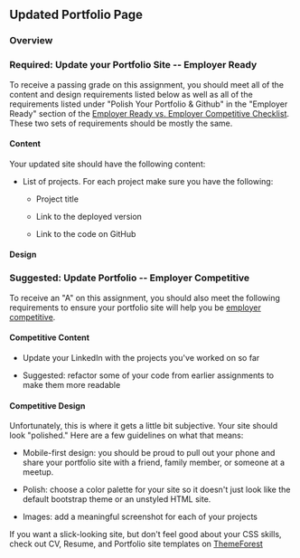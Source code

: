 ## Updated Portfolio Page

### Overview

<!-- Now that you've had some practice with HTML and have a project to share, you'll be updating your portfolio page and other materials to build toward being employer competitive.

If you are opting out of career services, this is *still a required assignment*. Part of being a web developer means being a part of a community. Having a place to share your projects is *necessary* if you're applying for jobs, but is still *critical* on your journey as a developer.

### Before you Begin -->

<!-- * Pin some repos that you want to share

  * Navigate to your [GitHub Profile](https://github.com/USERNAME?tab=repositories)

  * Click "Customize your pinned repositories"

  * Click the "Repositories you contribute to" checkbox (this will allow you to "pin" Project 1 even if you aren't the "owner")

  * Click the checkboxes for your project and 2-3 homework assignments that you would like to share

  * Make sure each of these projects is deployed and add a link to the deployed project in their README files -->

<!-- * Revisit your portfolio page

  * Open up your old portfolio page

  * Read through the rest of the homework requirements and decide whether you can update your existing portfolio page or if you want to start fresh now that you've had some more HTML/CSS practice (you may also want to change it to be a single page instead of multiple pages or you might even want to consider using a paid theme) -->

### Required: Update your Portfolio Site -- Employer Ready

To receive a passing grade on this assignment, you should meet all of the content and design requirements listed below as well as all of the requirements listed under "Polish Your Portfolio & Github" in the "Employer Ready" section of the [Employer Ready vs. Employer Competitive Checklist](https://drive.google.com/file/d/0BwhzeIUMYf1nV2JQcGdkU3ktcnFBLUZ4X09VSXliTUtJZWsw/view). These two sets of requirements should be mostly the same.

#### Content

Your updated site should have the following content:

<!-- * Your name -->

<!-- * Links to your GitHub profile & LinkedIn page as well as your email address and phone number -->

<!-- * A link to a PDF of your resume -->

* List of projects. For each project make sure you have the following:

  * Project title

  * Link to the deployed version

  * Link to the code on GitHub

#### Design

<!-- The content of your portfolio page is a lot more important than the aesthetics. That said, there are a couple basic requirements your portfolio page should meet: -->

<!-- * Mobile-friendliness: you don't need advanced responsive styles, but you should ensure that your portfolio page is still readable on different screen sizes -->

<!-- * Readability: make sure the font size is large enough to read, and that the colors don't cause eye strain. -->

### Suggested: Update Portfolio -- Employer Competitive

To receive an "A" on this assignment, you should also meet the following requirements
to ensure your portfolio site will help you be [employer competitive](https://drive.google.com/file/d/0BwhzeIUMYf1nV2JQcGdkU3ktcnFBLUZ4X09VSXliTUtJZWsw/view).

#### Competitive Content

<!-- * At least 3 deployed projects -->

<!-- * External content: -->

  * Update your LinkedIn with the projects you've worked on so far

  <!-- * Update the README for each project you linked to with a description of the problem,
  how you solved it, and some information about your technical approach -->

  * Suggested: refactor some of your code from earlier assignments to make them more readable

#### Competitive Design

Unfortunately, this is where it gets a little bit subjective. Your site should look
"polished." Here are a few guidelines on what that means:

* Mobile-first design: you should be proud to pull out your phone and share
your portfolio site with a friend, family member, or someone at a meetup.

* Polish: choose a color palette for your site so it doesn't just look like
the default bootstrap theme or an unstyled HTML site.

* Images: add a meaningful screenshot for each of your projects

If you want a slick-looking site, but don't feel good about your CSS skills,
check out CV, Resume, and Portfolio site templates on [ThemeForest](https://themeforest.net/category/site-templates?tags=cv,resume,portfolio)
